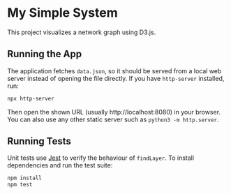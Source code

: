 # My Simple System

This project visualizes a network graph using D3.js.

## Running the App

The application fetches `data.json`, so it should be served from a local web
server instead of opening the file directly. If you have `http-server`
installed, run:

```bash
npx http-server
```

Then open the shown URL (usually http://localhost:8080) in your browser.
You can also use any other static server such as `python3 -m http.server`.

## Running Tests

Unit tests use [Jest](https://jestjs.io/) to verify the behaviour of `findLayer`.
To install dependencies and run the test suite:

```bash
npm install
npm test
```
